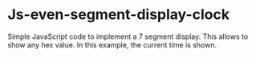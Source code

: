 # Js-even-segment-display-clock

Simple JavaScript code to implement a 7 segment display. This allows to show any hex value. In this example, the current time is shown.
